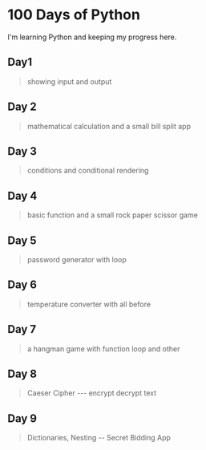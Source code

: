 # 100 Days of Python
I'm learning Python and keeping my progress here.

## Day1
> showing input and output

## Day 2
> mathematical calculation and a small bill split app

## Day 3
> conditions and conditional rendering

## Day 4
> basic function and a small rock paper scissor game

## Day 5
> password generator with loop

## Day 6
> temperature converter with all before 
## Day 7
> a hangman game with function loop and other

## Day 8
> Caeser Cipher --- encrypt decrypt text

## Day 9
> Dictionaries, Nesting -- Secret Bidding App